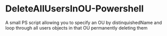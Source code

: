 # DeleteAllUsersInOU-Powershell

A small PS script allowing you to specify an OU by distinquishedName and loop through all users objects in that OU permanently deleting them

